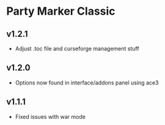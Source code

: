 # Party Marker Classic

## v1.2.1
- Adjust .toc file and curseforge management stuff

## v1.2.0
- Options now found in interface/addons panel using ace3

## v1.1.1
- Fixed issues with war mode
